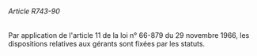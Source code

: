 ###### Article R743-90

Par application de l'article 11 de la loi n° 66-879 du 29 novembre 1966, les dispositions relatives aux gérants sont fixées par les statuts.

